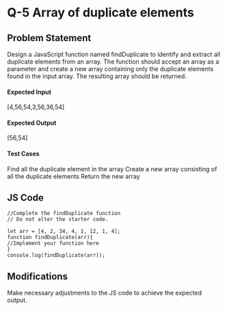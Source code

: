 # Q-5 Array of duplicate elements

## Problem Statement
Design a JavaScript function named findDuplicate to identify and extract all duplicate elements from an array. The function should accept an array as a parameter and create a new array containing only the duplicate elements found in the input array. The resulting array should be returned.

#### Expected Input
[4,56,54,3,56,36,54]
#### Expected Output
[56,54]
#### Test Cases
Find all the duplicate element in the array
Create a new array consisting of all the duplicate elements
Return the new array

## JS Code
```  
//Complete the findDuplicate function
// Do not alter the starter code.

let arr = [4, 2, 34, 4, 1, 12, 1, 4];
function findDuplicate(arr){
//Implement your function here
}    
console.log(findDuplicate(arr));

```
## Modifications
Make necessary adjustments to the JS code to achieve the expected output.
